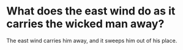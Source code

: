 # What does the east wind do as it carries the wicked man away?

The east wind carries him away, and it sweeps him out of his place.
